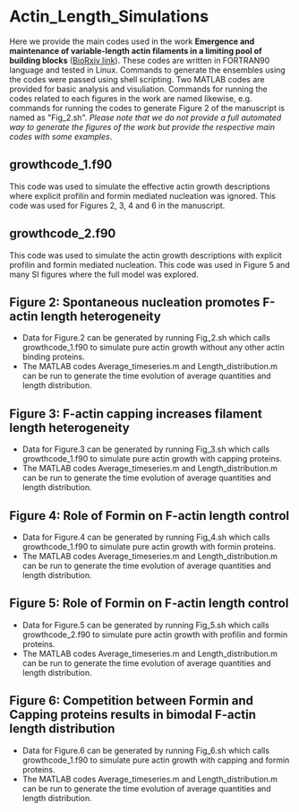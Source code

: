 # Actin_Length_Simulations
Here we provide the main codes used in the work **Emergence and maintenance of variable-length actin filaments in a limiting pool of building blocks** ([BioRxiv link](https://www.biorxiv.org/content/10.1101/2021.11.07.467615v2.abstract)). These codes are written in FORTRAN90 language and tested in Linux. Commands to generate the ensembles using the codes were passed using shell scripting. Two MATLAB codes are provided for basic analysis and visuliation. Commands for running the codes related to each figures in the work are named likewise, e.g. commands for running the codes to generate Figure 2 of the manuscript is named as "Fig_2.sh". *Please note that we do not provide a full automated way to generate the figures of the work but provide the respective main codes with some examples*.
## growthcode_1.f90
This code was used to simulate the effective actin growth descriptions where explicit profilin and formin mediated nucleation was ignored. This code was used for Figures 2, 3, 4 and 6 in the manuscript.

## growthcode_2.f90
This code was used to simulate the actin growth descriptions with explicit profilin and formin mediated nucleation. This code was used in Figure 5 and many SI figures where the full model was explored.

## Figure 2: Spontaneous nucleation promotes F-actin length heterogeneity
- Data for Figure.2 can be generated by running Fig_2.sh which calls growthcode_1.f90 to simulate pure actin growth without any other actin binding proteins.
- The MATLAB codes Average_timeseries.m and Length_distribution.m can be run to generate the time evolution of average quantities and length distribution.

## Figure 3: F-actin capping increases filament length heterogeneity
- Data for Figure.3 can be generated by running Fig_3.sh which calls growthcode_1.f90 to simulate pure actin growth with capping proteins.
- The MATLAB codes Average_timeseries.m and Length_distribution.m can be run to generate the time evolution of average quantities and length distribution.

## Figure 4: Role of Formin on F-actin length control
- Data for Figure.4 can be generated by running Fig_4.sh which calls growthcode_1.f90 to simulate pure actin growth with formin proteins.
- The MATLAB codes Average_timeseries.m and Length_distribution.m can be run to generate the time evolution of average quantities and length distribution.

## Figure 5: Role of Formin on F-actin length control
- Data for Figure.5 can be generated by running Fig_5.sh which calls growthcode_2.f90 to simulate pure actin growth with profilin and formin proteins.
- The MATLAB codes Average_timeseries.m and Length_distribution.m can be run to generate the time evolution of average quantities and length distribution.

## Figure 6: Competition between Formin and Capping proteins results in bimodal F-actin length distribution
- Data for Figure.6 can be generated by running Fig_6.sh which calls growthcode_1.f90 to simulate pure actin growth with capping and formin proteins.
- The MATLAB codes Average_timeseries.m and Length_distribution.m can be run to generate the time evolution of average quantities and length distribution.

